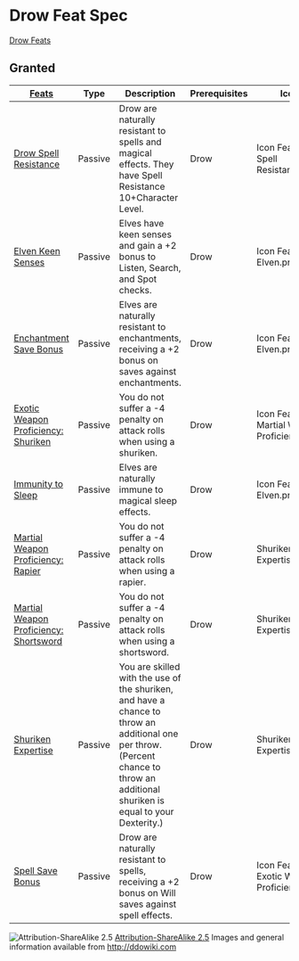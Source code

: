 # Drow Feat Spec

[Drow Feats](http://ddowiki.com/page/Category:Drow_feats)

## Granted

| [ ][grantedFeats] [Feats][result]                                                                        | Type    | Description                                                                                                                                                                        | Prerequisites | Icon                                     |
| -------------------------------------------------------------------------------------------------------- | ------- | ---------------------------------------------------------------------------------------------------------------------------------------------------------------------------------- | ------------- | ---------------------------------------- |
| [Drow Spell Resistance](http://ddowiki.com/page/Drow_Spell_Resistance)                                   | Passive | Drow are naturally resistant to spells and magical effects. They have Spell Resistance 10+Character Level.                                                                         | Drow          | Icon Feat Drow Spell Resistance.png      |
| [Elven Keen Senses](http://ddowiki.com/page/Elven_Keen_Senses)                                           | Passive | Elves have keen senses and gain a +2 bonus to Listen, Search, and Spot checks.                                                                                                     | Drow          | Icon Feat Elven.png                      |
| [Enchantment Save Bonus](http://ddowiki.com/page/Enchantment_Save_Bonus)                                 | Passive | Elves are naturally resistant to enchantments, receiving a +2 bonus on saves against enchantments.                                                                                 | Drow          | Icon Feat Elven.png                      |
| [ Exotic Weapon Proficiency: Shuriken](http://ddowiki.com/page/Exotic_Weapon_Proficiency#Shuriken)       | Passive | You do not suffer a -4 penalty on attack rolls when using a shuriken.                                                                                                              | Drow          | Icon Feat Martial Weapon Proficiency.png |
| [Immunity to Sleep](http://ddowiki.com/page/Immunity_to_Sleep)                                           | Passive | Elves are naturally immune to magical sleep effects.                                                                                                                               | Drow          | Icon Feat Elven.png                      |
| [ Martial Weapon Proficiency: Rapier](http://ddowiki.com/page/Martial_Weapon_Proficiency#Rapier)         | Passive | You do not suffer a -4 penalty on attack rolls when using a rapier.                                                                                                                | Drow          | Shuriken Expertise.PNG                   |
| [ Martial Weapon Proficiency: Shortsword](http://ddowiki.com/page/Martial_Weapon_Proficiency#Shortsword) | Passive | You do not suffer a -4 penalty on attack rolls when using a shortsword.                                                                                                            | Drow          | Shuriken Expertise.PNG                   |
| [Shuriken Expertise](http://ddowiki.com/page/Shuriken_Expertise)                                         | Passive | You are skilled with the use of the shuriken, and have a chance to throw an additional one per throw. (Percent chance to throw an additional shuriken is equal to your Dexterity.) | Drow          | Shuriken Expertise.PNG                   |
| [Spell Save Bonus](http://ddowiki.com/page/Spell_Save_Bonus)                                             | Passive | Drow are naturally resistant to spells, receiving a +2 bonus on Will saves against spell effects.                                                                                  | Drow          | Icon Feat Exotic Weapon Proficiency.png  |

[grantedFeats]: - "c:verify-rows=#feat:verifyGrantedFeats()"
[availableFeats]: - "c:verify-rows=#feat:verifyAvailableFeats()"
[_matchStrategy_]: - "c:matchStrategy=KeyMatch"
[result]: - "?=#feat"

![Attribution-ShareAlike 2.5](/images/somerights20.png)
[Attribution-ShareAlike 2.5](https://creativecommons.org/licenses/by-sa/2.5/) Images and general information available
from http://ddowiki.com
